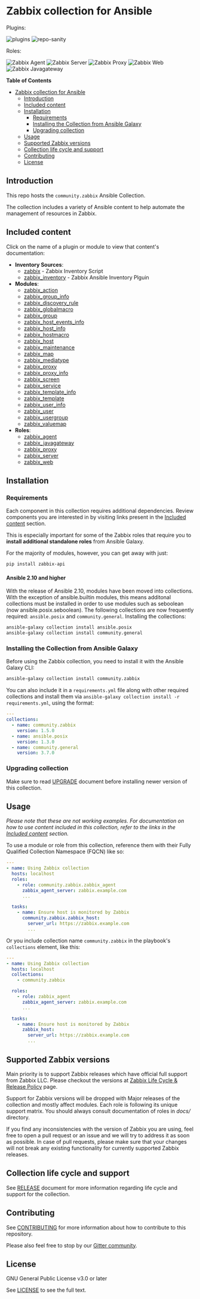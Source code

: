# Zabbix collection for Ansible

Plugins:

![plugins](https://github.com/ansible-collections/community.zabbix/workflows/plugins-integration/badge.svg) ![repo-sanity](https://github.com/ansible-collections/community.zabbix/workflows/repo-sanity/badge.svg)

Roles:

![Zabbix Agent](https://github.com/ansible-collections/community.zabbix/workflows/community.zabbix.zabbix_agent/badge.svg) ![Zabbix Server](https://github.com/ansible-collections/community.zabbix/workflows/community.zabbix.zabbix_server/badge.svg) ![Zabbix Proxy](https://github.com/ansible-collections/community.zabbix/workflows/community.zabbix.zabbix_proxy/badge.svg) ![Zabbix Web](https://github.com/ansible-collections/community.zabbix/workflows/community.zabbix.zabbix_web/badge.svg) ![Zabbix Javagateway](https://github.com/ansible-collections/community.zabbix/workflows/community.zabbix.zabbix_javagateway/badge.svg)

**Table of Contents**

- [Zabbix collection for Ansible](#zabbix-collection-for-ansible)
  * [Introduction](#introduction)
  * [Included content](#included-content)
  * [Installation](#installation)
    + [Requirements](#requirements)
    + [Installing the Collection from Ansible Galaxy](#installing-the-collection-from-ansible-galaxy)
    + [Upgrading collection](#upgrading-collection)
  * [Usage](#usage)
  * [Supported Zabbix versions](#supported-zabbix-versions)
  * [Collection life cycle and support](#collection-life-cycle-and-support)
  * [Contributing](#contributing)
  * [License](#license)

## Introduction

This repo hosts the `community.zabbix` Ansible Collection.

The collection includes a variety of Ansible content to help automate the management of resources in Zabbix.

## Included content

Click on the name of a plugin or module to view that content's documentation:

  - **Inventory Sources**:
    - [zabbix](scripts/inventory/zabbix.py) - Zabbix Inventory Script 
	- [zabbix_inventory](plugins/inventory/zabbix_inventory.py) - Zabbix Ansible Inventory Plguin 
  - **Modules**:
    - [zabbix_action](https://docs.ansible.com/ansible/2.10/collections/community/zabbix/zabbix_action_module.html)
    - [zabbix_group_info](https://docs.ansible.com/ansible/2.10/collections/community/zabbix/zabbix_group_info_module.html)
    - [zabbix_discovery_rule](https://docs.ansible.com/ansible/2.10/collections/community/zabbix/zabbix_discovery_rule_module.html)
    - [zabbix_globalmacro](https://docs.ansible.com/ansible/2.10/collections/community/zabbix/zabbix_globalmacro_module.html)
    - [zabbix_group](https://docs.ansible.com/ansible/2.10/collections/community/zabbix/zabbix_group_module.html)
    - [zabbix_host_events_info](https://docs.ansible.com/ansible/2.10/collections/community/zabbix/zabbix_host_events_info_module.html)
    - [zabbix_host_info](https://docs.ansible.com/ansible/2.10/collections/community/zabbix/zabbix_host_info_module.html)
    - [zabbix_hostmacro](https://docs.ansible.com/ansible/2.10/collections/community/zabbix/zabbix_hostmacro_module.html)
    - [zabbix_host](https://docs.ansible.com/ansible/2.10/collections/community/zabbix/zabbix_host_module.html)
    - [zabbix_maintenance](https://docs.ansible.com/ansible/2.10/collections/community/zabbix/zabbix_maintenance_module.html)
    - [zabbix_map](https://docs.ansible.com/ansible/2.10/collections/community/zabbix/zabbix_map_module.html)
    - [zabbix_mediatype](https://docs.ansible.com/ansible/2.10/collections/community/zabbix/zabbix_mediatype_module.html)
    - [zabbix_proxy](https://docs.ansible.com/ansible/2.10/collections/community/zabbix/zabbix_proxy_module.html)
    - [zabbix_proxy_info](https://docs.ansible.com/ansible/latest/collections/community/zabbix/zabbix_proxy_info_module.html)
    - [zabbix_screen](https://docs.ansible.com/ansible/2.10/collections/community/zabbix/zabbix_screen_module.html)
    - [zabbix_service](https://docs.ansible.com/ansible/2.10/collections/community/zabbix/zabbix_service_module.html)
    - [zabbix_template_info](https://docs.ansible.com/ansible/2.10/collections/community/zabbix/zabbix_template_info_module.html)
    - [zabbix_template](https://docs.ansible.com/ansible/2.10/collections/community/zabbix/zabbix_template_module.html)
    - [zabbix_user_info](https://docs.ansible.com/ansible/2.10/collections/community/zabbix/zabbix_user_info_module.html)
    - [zabbix_user](https://docs.ansible.com/ansible/2.10/collections/community/zabbix/zabbix_user_module.html)
    - [zabbix_usergroup](https://docs.ansible.com/ansible/2.10/collections/community/zabbix/zabbix_usergroup_module.html)
    - [zabbix_valuemap](https://docs.ansible.com/ansible/2.10/collections/community/zabbix/zabbix_valuemap_module.html)
  - **Roles**:
    - [zabbix_agent](docs/ZABBIX_AGENT_ROLE.md)
    - [zabbix_javagateway](docs/ZABBIX_JAVAGATEWAY_ROLE.md)
    - [zabbix_proxy](docs/ZABBIX_PROXY_ROLE.md)
    - [zabbix_server](docs/ZABBIX_SERVER_ROLE.md)
    - [zabbix_web](docs/ZABBIX_WEB_ROLE.md)

## Installation

### Requirements

Each component in this collection requires additional dependencies. Review components you are interested in by visiting links present in the [Included content](#included-content) section.

This is especially important for some of the Zabbix roles that require you to **install additional standalone roles** from Ansible Galaxy.

For the majority of modules, however, you can get away with just:

```bash
pip install zabbix-api
```
#### Ansible 2.10 and higher

With the release of Ansible 2.10, modules have been moved into collections.  With the exception of ansible.builtin modules, this means additonal collections must be installed in order to use modules such as seboolean (now ansible.posix.seboolean).  The following collections are now frequently required: `ansible.posix` and `community.general`.  Installing the collections:

```bash
ansible-galaxy collection install ansible.posix
ansible-galaxy collection install community.general
```
### Installing the Collection from Ansible Galaxy

Before using the Zabbix collection, you need to install it with the Ansible Galaxy CLI:

```bash
ansible-galaxy collection install community.zabbix
```

You can also include it in a `requirements.yml` file along with other required collections and install them via `ansible-galaxy collection install -r requirements.yml`, using the format:

```yaml
---
collections:
  - name: community.zabbix
    version: 1.5.0
  - name: ansible.posix
    version: 1.3.0
  - name: community.general
    version: 3.7.0
```

### Upgrading collection

Make sure to read [UPGRADE](docs/UPGRADE.md) document before installing newer version of this collection.

## Usage

*Please note that these are not working examples. For documentation on how to use content included in this collection, refer to the links in the [Included content](#included-content) section.*

To use a module or role from this collection, reference them with their Fully Qualified Collection Namespace (FQCN) like so:

```yaml
---
- name: Using Zabbix collection
  hosts: localhost
  roles:
    - role: community.zabbix.zabbix_agent
      zabbix_agent_server: zabbix.example.com
      ...

  tasks:
    - name: Ensure host is monitored by Zabbix
      community.zabbix.zabbix_host:
        server_url: https://zabbix.example.com
        ...
```

Or you include collection name `community.zabbix` in the playbook's `collections` element, like this:

```yaml
---
- name: Using Zabbix collection
  hosts: localhost
  collections:
    - community.zabbix

  roles:
    - role: zabbix_agent
      zabbix_agent_server: zabbix.example.com
      ...

  tasks:
    - name: Ensure host is monitored by Zabbix
      zabbix_host:
        server_url: https://zabbix.example.com
        ...
```

## Supported Zabbix versions

Main priority is to support Zabbix releases which have official full support from Zabbix LLC. Please checkout the versions at [Zabbix Life Cycle & Release Policy](https://www.zabbix.com/life_cycle_and_release_policy) page.

Support for Zabbix versions will be dropped with Major releases of the collection and mostly affect modules. Each role is following its unique support matrix. You should always consult documentation of roles in *docs/* directory.

If you find any inconsistencies with the version of Zabbix you are using, feel free to open a pull request or an issue and we will try to address it as soon as possible. In case of pull requests, please make sure that your changes will not break any existing functionality for currently supported Zabbix releases.

## Collection life cycle and support

See [RELEASE](docs/RELEASE.md) document for more information regarding life cycle and support for the collection.

## Contributing

See [CONTRIBUTING](CONTRIBUTING.md) for more information about how to contribute to this repository.

Please also feel free to stop by our [Gitter community](https://gitter.im/community-zabbix/community).

## License

GNU General Public License v3.0 or later

See [LICENSE](LICENSE) to see the full text.
